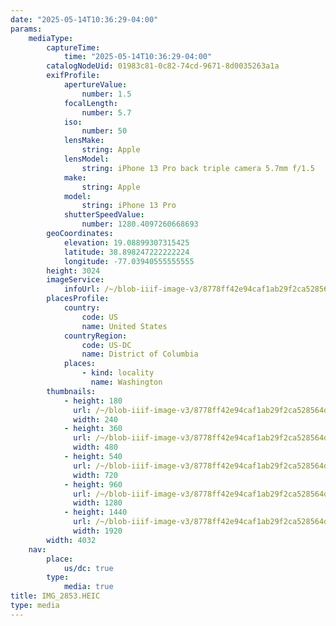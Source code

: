 ```yaml
---
date: "2025-05-14T10:36:29-04:00"
params:
    mediaType:
        captureTime:
            time: "2025-05-14T10:36:29-04:00"
        catalogNodeUid: 01983c81-0c82-74cd-9671-8d0035263a1a
        exifProfile:
            apertureValue:
                number: 1.5
            focalLength:
                number: 5.7
            iso:
                number: 50
            lensMake:
                string: Apple
            lensModel:
                string: iPhone 13 Pro back triple camera 5.7mm f/1.5
            make:
                string: Apple
            model:
                string: iPhone 13 Pro
            shutterSpeedValue:
                number: 1280.4097260668693
        geoCoordinates:
            elevation: 19.08899307315425
            latitude: 38.898247222222224
            longitude: -77.03940555555555
        height: 3024
        imageService:
            infoUrl: /~/blob-iiif-image-v3/8778ff42e94caf1ab29f2ca528564ddd7c9bedfbb1b2a466e322ae333c9d882d/info.json
        placesProfile:
            country:
                code: US
                name: United States
            countryRegion:
                code: US-DC
                name: District of Columbia
            places:
                - kind: locality
                  name: Washington
        thumbnails:
            - height: 180
              url: /~/blob-iiif-image-v3/8778ff42e94caf1ab29f2ca528564ddd7c9bedfbb1b2a466e322ae333c9d882d/full/240%2C180/0/default.jpg
              width: 240
            - height: 360
              url: /~/blob-iiif-image-v3/8778ff42e94caf1ab29f2ca528564ddd7c9bedfbb1b2a466e322ae333c9d882d/full/480%2C360/0/default.jpg
              width: 480
            - height: 540
              url: /~/blob-iiif-image-v3/8778ff42e94caf1ab29f2ca528564ddd7c9bedfbb1b2a466e322ae333c9d882d/full/720%2C540/0/default.jpg
              width: 720
            - height: 960
              url: /~/blob-iiif-image-v3/8778ff42e94caf1ab29f2ca528564ddd7c9bedfbb1b2a466e322ae333c9d882d/full/1280%2C960/0/default.jpg
              width: 1280
            - height: 1440
              url: /~/blob-iiif-image-v3/8778ff42e94caf1ab29f2ca528564ddd7c9bedfbb1b2a466e322ae333c9d882d/full/1920%2C1440/0/default.jpg
              width: 1920
        width: 4032
    nav:
        place:
            us/dc: true
        type:
            media: true
title: IMG_2853.HEIC
type: media
---
```

